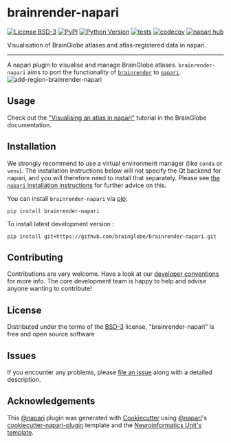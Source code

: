# brainrender-napari

[![License BSD-3](https://img.shields.io/pypi/l/brainrender-napari.svg?color=green)](https://github.com/brainglobe/brainrender-napari/raw/main/LICENSE)
[![PyPI](https://img.shields.io/pypi/v/brainrender-napari.svg?color=green)](https://pypi.org/project/brainrender-napari)
[![Python Version](https://img.shields.io/pypi/pyversions/brainrender-napari.svg?color=green)](https://python.org)
[![tests](https://github.com/brainglobe/brainrender-napari/workflows/tests/badge.svg)](https://github.com/brainglobe/brainrender-napari/actions)
[![codecov](https://codecov.io/gh/brainglobe/brainrender-napari/branch/main/graph/badge.svg)](https://codecov.io/gh/brainglobe/brainrender-napari)
[![napari hub](https://img.shields.io/endpoint?url=https://api.napari-hub.org/shields/brainrender-napari)](https://napari-hub.org/plugins/brainrender-napari)

Visualisation of BrainGlobe atlases and atlas-registered data in napari.

----------------------------------

A napari plugin to visualise and manage BrainGlobe atlases. `brainrender-napari` aims to port the functionality of [`brainrender`](https://github.com/brainglobe/brainrender) to [`napari`](https://napari.org/stable/).
![add-region-brainrender-napari](https://github.com/brainglobe/brainrender-napari/assets/10500965/24fd3752-0ba7-4f47-aabf-5de22ff0f69b)

## Usage

Check out the ["Visualising an atlas in napari"](https://brainglobe.info/tutorials/visualise-atlas-napari.html) tutorial in the BrainGlobe documentation.

## Installation

We strongly recommend to use a virtual environment manager (like `conda` or `venv`). The installation instructions below will not specify the Qt backend for napari, and you will therefore need to install that separately. Please see [the `napari` installation instructions](https://napari.org/stable/tutorials/fundamentals/installation.html) for further advice on this.

You can install `brainrender-napari` via [pip]:

    pip install brainrender-napari



To install latest development version :

    pip install git+https://github.com/brainglobe/brainrender-napari.git


## Contributing

Contributions are very welcome. Have a look at our [developer conventions](https://brainglobe.info/developers/index.html) for more info. The core development team is happy to help and advise anyone wanting to contribute!

## License

Distributed under the terms of the [BSD-3] license,
"brainrender-napari" is free and open source software

## Issues

If you encounter any problems, please [file an issue] along with a detailed description.

## Acknowledgements

This [@napari] plugin was generated with [Cookiecutter] using [@napari]'s [cookiecutter-napari-plugin] template and the [Neuroinformatics Unit's template](https://github.com/neuroinformatics-unit/python-cookiecutter).

[Cookiecutter]: https://github.com/audreyr/cookiecutter
[@napari]: https://github.com/napari
[cookiecutter-napari-plugin]: https://github.com/napari/cookiecutter-napari-plugin
[BSD-3]: http://opensource.org/licenses/BSD-3-Clause
[file an issue]: https://github.com/brainglobe/brainrender-napari/issues
[tox]: https://tox.readthedocs.io/en/latest/
[pip]: https://pypi.org/project/pip/
[PyPI]: https://pypi.org/
